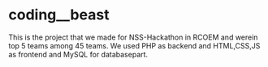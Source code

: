 # coding__beast
This is the project that we made for NSS-Hackathon in RCOEM and werein top 5 teams among 45 teams. We used PHP as backend and HTML,CSS,JS as frontend and MySQL for databasepart.
